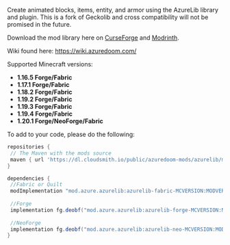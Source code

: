 Create animated blocks, items, entity, and armor using the AzureLib library and plugin. This is a fork of Geckolib and cross compatibility will not be promised in the future.

Download the mod library here on [CurseForge](https://www.curseforge.com/minecraft/mc-mods/azurelib) and [Modrinth](https://modrinth.com/mod/azurelib). 

Wiki found here: https://wiki.azuredoom.com/

Supported Minecraft versions: 
- **1.16.5 Forge/Fabric**
- **1.17.1 Forge/Fabric**
- **1.18.2 Forge/Fabric**
- **1.19.2 Forge/Fabric**
- **1.19.3 Forge/Fabric**
- **1.19.4 Forge/Fabric**
- **1.20.1 Forge/NeoForge/Fabric**

To add to your code, please do the following: 

```gradle
repositories {
 // The Maven with the mods source
 maven { url 'https://dl.cloudsmith.io/public/azuredoom-mods/azurelib/maven/' }
}

dependencies {
 //Fabric or Quilt
 modImplementation "mod.azure.azurelib:azurelib-fabric-MCVERSION:MODVERSION"
 
 //Forge
 implementation fg.deobf("mod.azure.azurelib:azurelib-forge-MCVERSION:MODVERSION")
 
 //NeoForge
 implementation fg.deobf("mod.azure.azurelib:azurelib-neo-MCVERSION:MODVERSION")
}
```
<style>
  #plugin_browser_page pre {
    overflow-x: auto;
  }
</style>
